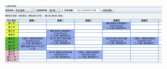 
![Alt text](https://github.com/Alphable/-/blob/main/%E5%A4%A7%E4%BA%8C%E4%B8%8A%E8%AF%BE%E8%A1%A8.jpg)
